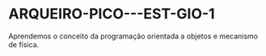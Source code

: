 # ARQUEIRO-PICO---EST-GIO-1
Aprendemos o conceito da programação orientada a objetos e mecanismo de física.
